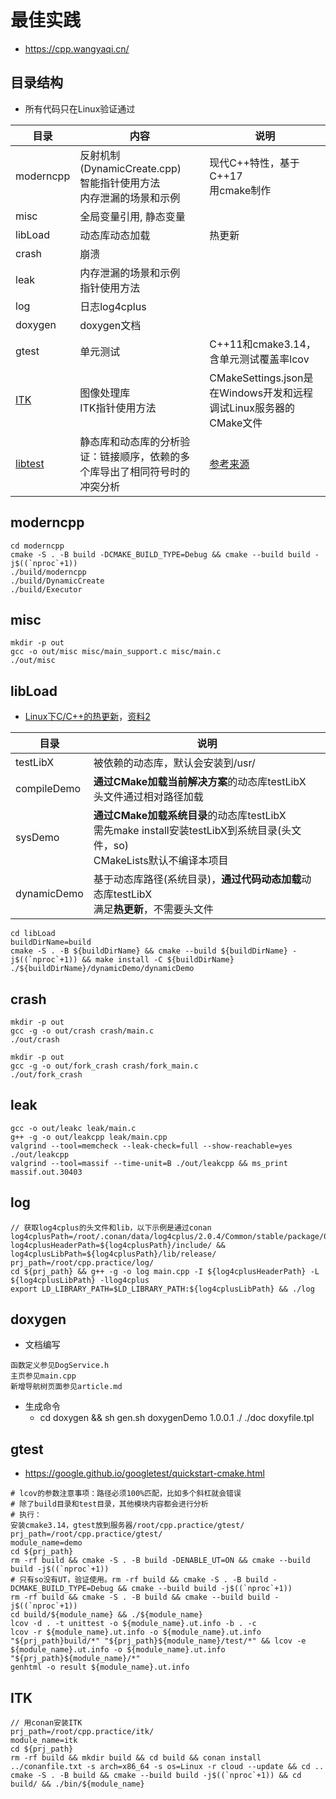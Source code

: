 # 最佳实践
* https://cpp.wangyaqi.cn/

## 目录结构
* 所有代码只在Linux验证通过

| 目录 | 内容 | 说明 |
| - | - | -- |
| moderncpp | 反射机制(DynamicCreate.cpp) <br> 智能指针使用方法 <br> 内存泄漏的场景和示例 <br> | 现代C++特性，基于C++17 <br> 用cmake制作 |
| misc | 全局变量引用, 静态变量 |  |
| libLoad | 动态库动态加载 | 热更新 |
| crash | 崩溃 |  |
| leak | 内存泄漏的场景和示例 <br> 指针使用方法 |  |
| log | 日志log4cplus |  |
| doxygen | doxygen文档 |  |
| gtest | 单元测试 | C++11和cmake3.14，含单元测试覆盖率lcov |
| [ITK](https://medical.wangyaqi.cn/#/graphics/itk) | 图像处理库 <br> ITK指针使用方法 | CMakeSettings.json是在Windows开发和远程调试Linux服务器的CMake文件 |
| [libtest](libtest/README.md) | 静态库和动态库的分析验证：链接顺序，依赖的多个库导出了相同符号时的冲突分析 | [参考来源](https://blog.csdn.net/sepnineth/article/details/49456889) |

## moderncpp
```
cd moderncpp
cmake -S . -B build -DCMAKE_BUILD_TYPE=Debug && cmake --build build -j$((`nproc`+1))
./build/moderncpp
./build/DynamicCreate
./build/Executor
```

## misc
```
mkdir -p out
gcc -o out/misc misc/main_support.c misc/main.c
./out/misc
```

## libLoad
* [Linux下C/C++的热更新](https://howardlau.me/programming/c-cpp-hot-reload.html)，[资料2](https://zhuanlan.zhihu.com/p/162366167)

| 目录 | 说明 |
| - | - |
| testLibX | 被依赖的动态库，默认会安装到/usr/ |
| compileDemo | **通过CMake加载当前解决方案**的动态库testLibX <br> 头文件通过相对路径加载 |
| sysDemo | **通过CMake加载系统目录**的动态库testLibX <br> 需先make install安装testLibX到系统目录(头文件，so) <br> CMakeLists默认不编译本项目 |
| dynamicDemo | 基于动态库路径(系统目录)，**通过代码动态加载**动态库testLibX <br> 满足**热更新**，不需要头文件 |

```
cd libLoad
buildDirName=build
cmake -S . -B ${buildDirName} && cmake --build ${buildDirName} -j$((`nproc`+1)) && make install -C ${buildDirName}
./${buildDirName}/dynamicDemo/dynamicDemo
```

## crash
```
mkdir -p out
gcc -g -o out/crash crash/main.c
./out/crash

mkdir -p out
gcc -g -o out/fork_crash crash/fork_main.c
./out/fork_crash
```

## leak
```
gcc -o out/leakc leak/main.c
g++ -g -o out/leakcpp leak/main.cpp
valgrind --tool=memcheck --leak-check=full --show-reachable=yes ./out/leakcpp
valgrind --tool=massif --time-unit=B ./out/leakcpp && ms_print massif.out.30403
```

## log
```
// 获取log4cplus的头文件和lib，以下示例是通过conan
log4cplusPath=/root/.conan/data/log4cplus/2.0.4/Common/stable/package/0ab9fcf606068d4347207cc29edd400ceccbc944/
log4cplusHeaderPath=${log4cplusPath}/include/ && log4cplusLibPath=${log4cplusPath}/lib/release/
prj_path=/root/cpp.practice/log/
cd ${prj_path} && g++ -g -o log main.cpp -I ${log4cplusHeaderPath} -L ${log4cplusLibPath} -llog4cplus
export LD_LIBRARY_PATH=$LD_LIBRARY_PATH:${log4cplusLibPath} && ./log
```

## doxygen
* 文档编写
```
函数定义参见DogService.h
主页参见main.cpp
新增导航树页面参见article.md
```
* 生成命令
  * cd doxygen && sh gen.sh doxygenDemo 1.0.0.1 ./ ./doc doxyfile.tpl

## gtest
* https://google.github.io/googletest/quickstart-cmake.html

```
# lcov的参数注意事项：路径必须100%匹配，比如多个斜杠就会错误
# 除了build目录和test目录，其他模块内容都会进行分析
# 执行：
安装cmake3.14，gtest放到服务器/root/cpp.practice/gtest/
prj_path=/root/cpp.practice/gtest/
module_name=demo
cd ${prj_path}
rm -rf build && cmake -S . -B build -DENABLE_UT=ON && cmake --build build -j$((`nproc`+1))
# 只有so没有UT，验证使用。rm -rf build && cmake -S . -B build -DCMAKE_BUILD_TYPE=Debug && cmake --build build -j$((`nproc`+1))
rm -rf build && cmake -S . -B build && cmake --build build -j$((`nproc`+1))
cd build/${module_name} && ./${module_name}
lcov -d . -t unittest -o ${module_name}.ut.info -b . -c
lcov -r ${module_name}.ut.info -o ${module_name}.ut.info "${prj_path}build/*" "${prj_path}${module_name}/test/*" && lcov -e ${module_name}.ut.info -o ${module_name}.ut.info "${prj_path}${module_name}/*"
genhtml -o result ${module_name}.ut.info
```

## ITK
```
// 用conan安装ITK
prj_path=/root/cpp.practice/itk/
module_name=itk
cd ${prj_path}
rm -rf build && mkdir build && cd build && conan install ../conanfile.txt -s arch=x86_64 -s os=Linux -r cloud --update && cd ..
cmake -S . -B build && cmake --build build -j$((`nproc`+1)) && cd build/ && ./bin/${module_name}
```
